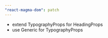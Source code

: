 ```yaml
---
"react-magma-dom": patch
---
```


- extend TypographyProps for HeadingProps
- use Generic for TypographyProps
